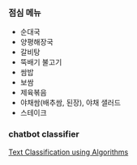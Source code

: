 ### 점심 메뉴
* 순대국
* 양평해장국
* 갈비탕
* 뚝배기 불고기
* 쌈밥
* 보쌈
* 제육볶음
* 야채쌈(배추쌈, 된장), 야채 샐러드
* 스테이크

### chatbot classifier
[Text Classification using Algorithms](https://chatbotslife.com/text-classification-using-algorithms-e4d50dcba45)
